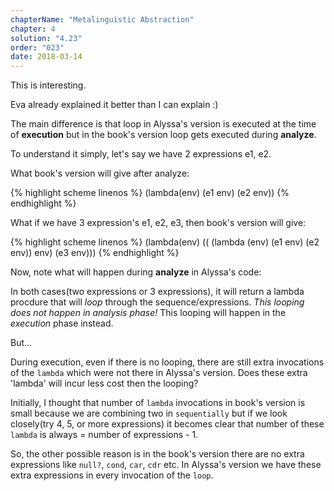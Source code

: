 ```yaml
---
chapterName: "Metalinguistic Abstraction"
chapter: 4
solution: "4.23"
order: "023"
date: 2018-03-14 
---
```


This is interesting.

Eva already explained it better than I can explain :)

The main difference is that loop in Alyssa's version is executed at the time of **execution** but in the book's version loop gets executed during **analyze**.

To understand it simply, let's say we have 2 expressions e1, e2.

What book's version will give after analyze:

{% highlight scheme linenos %}
(lambda(env)
(e1 env)
(e2 env))
{% endhighlight %}

What if we have 3 expression's e1, e2, e3, then book's version will give:

{% highlight scheme linenos %}
(lambda(env)
((
  (lambda (env)
    (e1 env)
    (e2 env))
  env)
 (e3 env)))
{% endhighlight %}

Now, note what will happen during **analyze** in Alyssa's code:

In both cases(two expressions or 3 expressions), it will return a lambda procdure that will *loop* through the sequence/expressions. *This looping does not happen in analysis phase!* This looping will happen in the *execution* phase instead.


But...

During execution, even if there is no looping, there are still extra invocations of the `lambda` which were not there in Alyssa's version. Does these extra 'lambda' will incur less cost then the looping?

Initially, I thought that number of `lambda` invocations in book's version is small because we are combining two in `sequentially` but if we look closely(try 4, 5, or more expressions) it becomes clear that number of these `lambda` is always = number of expressions - 1.

So, the other possible reason is in the book's version there are no extra expressions like `null?`, `cond`, `car`, `cdr` etc. In Alyssa's version we have these extra expressions in every invocation of the `loop`. 
